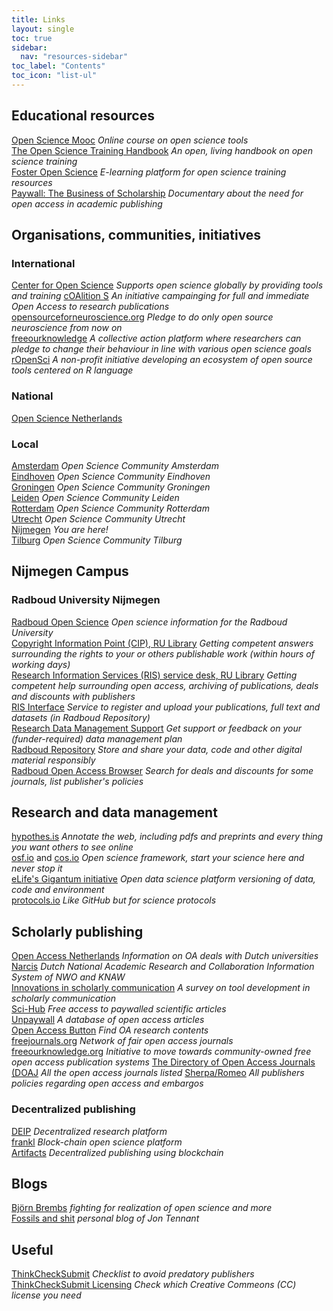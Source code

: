 ```yaml
---
title: Links
layout: single
toc: true
sidebar:
  nav: "resources-sidebar"
toc_label: "Contents"
toc_icon: "list-ul"
---
```


## Educational resources
[Open Science Mooc](https://opensciencemooc.eu/) _Online course on open science tools_  
[The Open Science Training Handbook](https://open-science-training-handbook.gitbook.io/book/) _An open, living handbook on open science training_  
[Foster Open Science](https://www.fosteropenscience.eu/) _E-learning platform for open science training resources_  
[Paywall: The Business of Scholarship](https://paywallthemovie.com/screenings) _Documentary about the need for open access in academic publishing_    

## Organisations, communities, initiatives

### International
[Center for Open Science](https://cos.io/) _Supports open science globally by providing tools and training_
[cOAlition S](https://www.scienceeurope.org/coalition-s/) _An initiative campainging for full and immediate Open Access to research publications_  
[opensourceforneuroscience.org](https://opensourceforneuroscience.org) _Pledge to do only open source neuroscience from now on_  
[freeourknowledge](https://freeourknowledge.org) _A collective action platform where researchers can pledge to change their behaviour in line with various open science goals_  
[rOpenSci](https://ropensci.org/) _A non-profit initiative developing an ecosystem of open source tools centered on R language_  

### National
[Open Science Netherlands](https://www.openscience.nl/)

### Local
[Amsterdam](https://openscience-amsterdam.com/) _Open Science Community Amsterdam_  
[Eindhoven](https://osceindhoven.github.io/) _Open Science Community Eindhoven_  
[Groningen](https://openscience-groningen.nl/oscg/) _Open Science Community Groningen_  
[Leiden](https://www.universiteitleiden.nl/open-science-community-leiden) _Open Science Community Leiden_  
[Rotterdam](https://www.openscience-rotterdam.com/home/) _Open Science Community Rotterdam_  
[Utrecht](https://openscience-utrecht.com/) _Open Science Community Utrecht_  
[Nijmegen](https://openscience-nijmegen.nl) _You are here!_  
[Tilburg](https://www.tilburguniversity.edu/research/open-science-community) _Open Science Community Tilburg_   

## Nijmegen Campus
### Radboud University Nijmegen
[Radboud Open Science](https://www.ru.nl/openscience) _Open science information for the Radboud University_  
[Copyright Information Point (CIP), RU Library](mailto:copyright@ubn.ru.nl) _Getting competent answers surrounding the rights to your or others publishable work (within hours of working days)_  
[Research Information Services (RIS) service desk, RU Library](mailto:ris@ubn.ru.nl) _Getting competent help surrounding open access, archiving of publications, deals and discounts with publishers_  
[RIS Interface](https://ris.ru.nl) _Service to register and upload your publications, full text and datasets (in Radboud Repository)_  
[Research Data Management Support](https://www.ru.nl/rdm) _Get support or feedback on your (funder-required) data management plan_  
[Radboud Repository](https://www.ru.nl/radboudrepository) _Store and share your data, code and other digital material responsibly_  
[Radboud Open Access Browser](https://www.ru.nl/ubn/oa-browser) _Search for deals and discounts for some journals, list publisher's policies_  

## Research and data management
[hypothes.is](https://hypothes.is) _Annotate the web, including pdfs and preprints and every thing you
 want others to see online_  
[osf.io](https://osf.io) and [cos.io](https://cos.io) _Open science framework, start your science here
and never stop it_  
[eLife's Gigantum initiative](https://elifesciences.org/labs/bdbeac92/gigantum-a-simple-way-to-create-and-share-reproducible-data-science-and-research) _Open data science platform versioning of data, code and environment_  
[protocols.io](https://www.protocols.io/) _Like GitHub but for science protocols_

## Scholarly publishing
[Open Access Netherlands](http://openaccess.nl/en) _Information on OA deals with Dutch universities_  
[Narcis](https://www.narcis.org/) _Dutch National Academic Research and Collaboration Information System of NWO and KNAW_  
[Innovations in scholarly communication](https://101innovations.wordpress.com/) _A survey on tool development in scholarly communication_  
[Sci-Hub](http://sci-hub.tw) _Free access to paywalled scientific articles_  
[Unpaywall](http://unpaywall.org/) _A database of open access articles_  
[Open Access Button](https://openaccessbutton.org/) _Find OA research contents_  
[freejournals.org](https://freejournals.org/) _Network of fair open access journals_  
[freeourknowledge.org](https://freeourknowledge.org/) _Initiative to move towards community-owned free open access publication systems_
[The Directory of Open Access Journals (DOAJ](https://doaj.org/) _All the open access journals listed_
[Sherpa/Romeo](https://www.sherpa.ac.uk/romeo) _All publishers policies regarding open access and embargos_  

### Decentralized publishing
[DEIP](https://deip.world) _Decentralized research platform_  
[frankl](https://frankl.io) _Block-chain open science platform_  
[Artifacts](https://artifacts.ai) _Decentralized publishing using blockchain_  

## Blogs
[Björn Brembs](http://bjoern.brembs.net/)
_fighting for realization of open science and more_  
[Fossils and shit](http://fossilsandshit.com/) _personal blog of Jon Tennant_

## Useful
[ThinkCheckSubmit](http://thinkchecksubmit.org/) _Checklist to avoid predatory publishers_
[ThinkCheckSubmit Licensing](http://tinyurl.com/licensingcc) _Check which Creative Commeons (CC) license you need_
